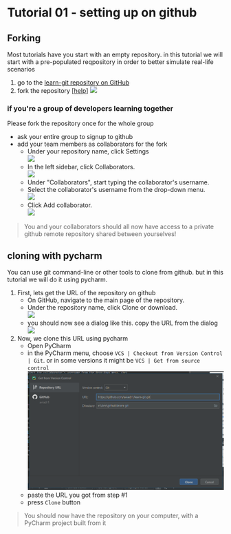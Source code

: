 # Tutorial 01 - setting up on github

## Forking
Most tutorials have you start with an empty repository.
in this tutorial we will start with a pre-populated reqpository in order to better simulate real-life scenarios

1. go to the [learn-git repository on GitHub](https://github.com/aviadr1/learn-git/)
2. fork the repository \[[help](https://help.github.com/en/github/getting-started-with-github/fork-a-repo)\]
   ![](https://help.github.com/assets/images/help/repository/fork_button.jpg)

### if you're a group of developers learning together
 
Please fork the repository once for the whole group
- ask your entire group to signup to github
- add your team members as collaborators for the fork  
   - Under your repository name, click  Settings <br>
     ![](https://help.github.com/assets/images/help/repository/repo-actions-settings.png) 
   - In the left sidebar, click Collaborators. <br>
     ![](https://help.github.com/assets/images/help/repository/user-account-repo-settings-collaborators.png)
   - Under "Collaborators", start typing the collaborator's username. <br>
   - Select the collaborator's username from the drop-down menu. <br>
     ![](https://help.github.com/assets/images/help/repository/repo-settings-collab-autofill.png)
   - Click Add collaborator.<br>
     ![](https://help.github.com/assets/images/help/repository/repo-settings-collab-add.png)

> You and your collaborators should all now have access to a private github remote repository shared between yourselves!

## cloning with pycharm
You can use git command-line or other tools to clone from github. but in this tutorial we will do it using pycharm.

1. First, lets get the URL of the repository on github
   - On GitHub, navigate to the main page of the repository.
   - Under the repository name, click Clone or download. <br>
     ![](https://help.github.com/assets/images/help/repository/clone-repo-clone-url-button.png)
   - you should now see a dialog like this. copy the URL from the dialog <br>
     ![](https://help.github.com/assets/images/help/repository/https-url-clone.png)
2. Now, we clone this URL using pycharm
   - Open PyCharm
   - in the PyCharm menu, choose `VCS | Checkout from Version Control | Git`. or in some versions it might be `VCS | Get from source control`
     ![](assets/import_from_vcs.png)
   - paste the URL you got from step #1
   - press `Clone` button
   
> You should now have the repository on your computer, with a PyCharm project built from it 
